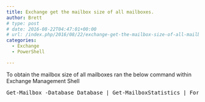 ```yaml
---
title: Exchange get the mailbox size of all mailboxes.
author: Brett
# type: post
# date: 2016-08-22T04:47:01+00:00
# url: /index.php/2016/08/22/exchange-get-the-mailbox-size-of-all-mailboxes/
categories:
  - Exchange
  - PowerShell

---
```

To obtain the mailbox size of all mailboxes ran the below command within Exchange Management Shell

<pre lang="powershell">Get-Mailbox -Database Database | Get-MailboxStatistics | Format-Table DisplayName, TotalItemSize
</pre>